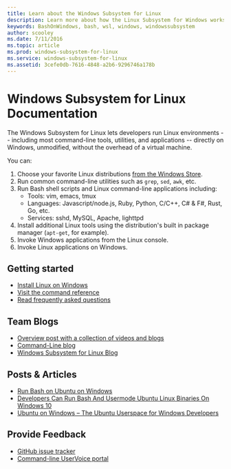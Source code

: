 ```yaml
---
title: Learn about the Windows Subsystem for Linux
description: Learn more about how the Linux Subsystem for Windows works.
keywords: BashOnWindows, bash, wsl, windows, windowssubsystem
author: scooley
ms.date: 7/11/2016
ms.topic: article
ms.prod: windows-subsystem-for-linux
ms.service: windows-subsystem-for-linux
ms.assetid: 3cefe0db-7616-4848-a2b6-9296746a178b
---
```


# Windows Subsystem for Linux Documentation

The Windows Subsystem for Linux lets developers run Linux environments -- including most command-line tools, utilities, and applications -- directly on Windows, unmodified, without the overhead of a virtual machine.  

You can:

1. Choose your favorite Linux distributions [from the Windows Store](https://aka.ms/wslstore).
1. Run common command-line utilities such as `grep`, `sed`, `awk`, etc. 
1. Run Bash shell scripts and Linux command-line applications including:  
    * Tools: vim, emacs, tmux
    * Languages: Javascript/node.js, Ruby, Python, C/C++, C# & F#, Rust, Go, etc.
    * Services: sshd, MySQL, Apache, lighttpd
1. Install additional Linux tools using the distribution's built in package manager (`apt-get`, for example).
1. Invoke Windows applications from the Linux console.
1. Invoke Linux applications on Windows.

## Getting started

* [Install Linux on Windows](install_guide.md)
* [Visit the command reference](reference.md)
* [Read frequently asked questions](faq.md)

## Team Blogs
* [Overview post with a collection of videos and blogs](https://blogs.msdn.microsoft.com/commandline/learn-about-bash-on-windows-subsystem-for-linux/)
* [Command-Line blog](https://blogs.msdn.microsoft.com/commandline/)
* [Windows Subsystem for Linux Blog](https://blogs.msdn.microsoft.com/wsl/)

## Posts & Articles
* [Run Bash on Ubuntu on Windows](https://blogs.windows.com/buildingapps/2016/03/30/run-bash-on-ubuntu-on-windows/)
* [Developers Can Run Bash And Usermode Ubuntu Linux Binaries On Windows 10](http://www.hanselman.com/blog/DevelopersCanRunBashShellAndUsermodeUbuntuLinuxBinariesOnWindows10.aspx)
* [Ubuntu on Windows – The Ubuntu Userspace for Windows Developers](http://insights.ubuntu.com/2016/03/30/ubuntu-on-windows-the-ubuntu-userspace-for-windows-developers/) 

## Provide Feedback
* [GitHub issue tracker](https://github.com/Microsoft/BashOnWindows/issues)
* [Command-line UserVoice portal](https://wpdev.uservoice.com/forums/266908-command-prompt-console-bash-on-ubuntu-on-windo/category/161892-bash)
